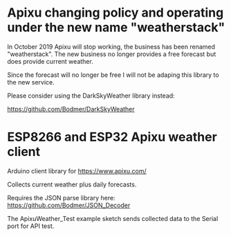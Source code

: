 # Apixu changing policy and operating under the new name "weatherstack"

In October 2019 Apixu will stop working, the business has been renamed "weatherstack". The new business no longer provides a free forecast but does provide current weather.

Since the forecast will no longer be free I will not be adaping this library to the new service.

Please consider using the DarkSkyWeather library instead:

https://github.com/Bodmer/DarkSkyWeather

# ESP8266 and ESP32 Apixu weather client

Arduino client library for https://www.apixu.com/

Collects current weather plus daily forecasts.

Requires the JSON parse library here:
https://github.com/Bodmer/JSON_Decoder

The ApixuWeather_Test example sketch sends collected data to the Serial port for API test.

